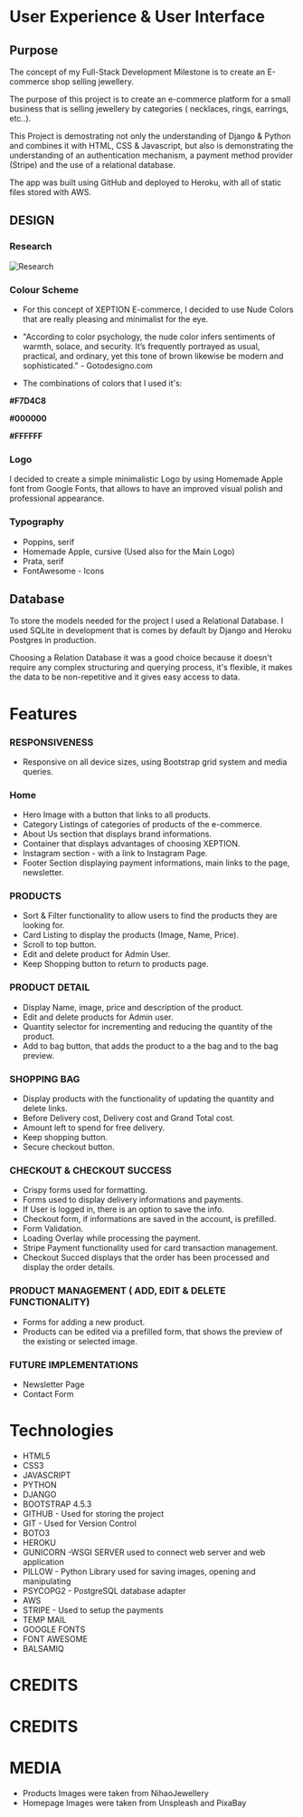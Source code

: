 # User Experience & User Interface

## Purpose

The concept of my Full-Stack Development Milestone is to create an E-commerce shop selling jewellery.  

The purpose of this project is to create an e-commerce platform for a small business that is selling jewellery by categories ( necklaces, rings, earrings, etc..). 

This Project is demostrating not only the understanding of Django & Python and combines it with HTML, CSS & Javascript, but also is demonstrating the understanding of an authentication mechanism, a payment method provider (Stripe) and the use of a relational database.

The app was built using GitHub and deployed to Heroku, with all of static files stored with AWS.

## DESIGN 

### Research

![Research](https://i.ibb.co/hWK1VSV/Progetto-senza-titolo.png)

### Colour Scheme

* For this concept of XEPTION E-commerce, I decided to use Nude Colors that are really pleasing and minimalist for the eye. 

* "According to color psychology, the nude color infers sentiments of warmth, solace, and security. It’s frequently portrayed as usual, practical, and ordinary, yet this tone of brown likewise be modern and sophisticated." - Gotodesigno.com

* The combinations of colors that I used it's:  

**#F7D4C8**

**#000000**

**#FFFFFF**

### Logo

I decided to create a simple minimalistic Logo by using Homemade Apple font from Google Fonts, that allows to have an improved visual polish and professional appearance. 

### Typography

- Poppins, serif
- Homemade Apple, cursive (Used also for the Main Logo)
- Prata, serif
- FontAwesome - Icons

## Database

To store the models needed for the project I used a Relational Database. I used SQLite in development that is comes by default by Django and Heroku Postgres in production. 

Choosing a Relation Database it was a good choice because it doesn't require any complex structuring and querying process, it's flexible, it makes the data to be non-repetitive and it gives easy access to data.

# Features

### RESPONSIVENESS

- Responsive on all device sizes, using Bootstrap grid system and media queries.

### Home

- Hero Image with a button that links to all products.
- Category Listings of categories of products of the e-commerce.
- About Us section that displays brand informations.
- Container that displays advantages of choosing XEPTION.
- Instagram section - with a link to Instagram Page.
- Footer Section displaying payment informations, main links to the page, newsletter.

### PRODUCTS

- Sort & Filter functionality to allow users to find the products they are looking for.
- Card Listing to display the products (Image, Name, Price).
- Scroll to top button.
- Edit and delete product for Admin User.
- Keep Shopping button to return to products page.

### PRODUCT DETAIL

- Display Name, image, price and description of the product.
- Edit and delete products for Admin user.
- Quantity selector for incrementing and reducing the quantity of the product.
- Add to bag button, that adds the product to a the bag and to the bag preview.

### SHOPPING BAG

- Display products with the functionality of updating the quantity and delete links.
- Before Delivery cost, Delivery cost and Grand Total cost.
- Amount left to spend for free delivery.
- Keep shopping button.
- Secure checkout button.

### CHECKOUT & CHECKOUT SUCCESS

- Crispy forms used for formatting.
- Forms used to display delivery informations and payments.
- If User is logged in, there is an option to save the info.
- Checkout form, if informations are saved in the account, is prefilled.
- Form Validation.
- Loading Overlay while processing the payment.
- Stripe Payment functionality used for card transaction management.
- Checkout Succed displays that the order has been processed and display the order details.

### PRODUCT MANAGEMENT ( ADD, EDIT & DELETE FUNCTIONALITY)

- Forms for adding a new product.
- Products can be edited via a prefilled form, that shows the preview of the existing or selected image.

### FUTURE IMPLEMENTATIONS

- Newsletter Page
- Contact Form

# Technologies

- HTML5
- CSS3
- JAVASCRIPT
- PYTHON
- DJANGO
- BOOTSTRAP 4.5.3
- GITHUB - Used for storing the project
- GIT - Used for Version Control
- BOTO3
- HEROKU
- GUNICORN -WSGI SERVER used to connect web server and web application
- PILLOW - Python Library used for saving images, opening and manipulating
- PSYCOPG2 - PostgreSQL database adapter
- AWS
- STRIPE - Used to setup the payments
- TEMP MAIL
- GOOGLE FONTS
- FONT AWESOME
- BALSAMIQ

# CREDITS

# CREDITS

# MEDIA

- Products Images were taken from NihaoJewellery
- Homepage Images were taken from Unspleash and PixaBay